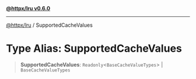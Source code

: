 [**@httpx/lru v0.6.0**](../README.md)

***

[@httpx/lru](../README.md) / SupportedCacheValues

# Type Alias: SupportedCacheValues

> **SupportedCacheValues**: `Readonly`\<`BaseCacheValueTypes`\> \| `BaseCacheValueTypes`
